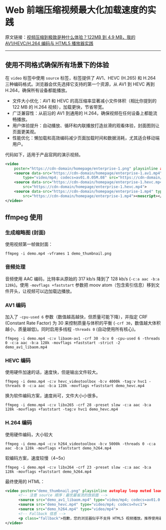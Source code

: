 # Web 前端压缩视频最大化加载速度的实践

原文链接：[视频压缩到极致是种什么体验？122MB 到 4.9 MB，我的 AV1/HEVC/H.264 编码与 HTML5 播放器实践](https://zhuanlan.zhihu.com/p/1900946363786691369)

- - -

## 使用不同格式确保所有场景下的体验

在 ``video`` 标签中使用 ``source`` 标签，标签提供了 AV1、HEVC (H.265) 和 H.264 三种编码格式。浏览器会优先选择它支持的第一个资源，从 AV1 到 HEVC 再到 H.264，确保所有设备都能播放。

- 文件大小优化：AV1 和 HEVC 的高压缩率显著减小文件体积（相比你提到的 122 MB 的 H.264 视频），加载更快，节省带宽。
- 广泛兼容性：从前沿的 AV1 到通用的 H.264，确保视频在任何设备上都能流畅播放。
- 用户体验提升：自动播放、循环和内联播放打造丝滑的观看体验，封面图则让页面更美观。
- 性能优化：懒加载和高效编码减少页面加载时间和数据消耗，尤其适合移动端用户。

代码如下，适用于产品官网的演示视频。
```xml
<video
    poster="https://cdn-domain/homepage/enterprise-1.png" playsinline autoplay loop muted loading="lazy">
    <source data-src="https://cdn-domain/homepage/enterprise-1.av1.mp4"
        type="video/mp4; codecs=av01.0.05M.08" src="https://cdn-domain/homepage/enterprise-1.av1.mp4">
    <source data-src="https://cdn-domain/homepage/enterprise-1.hevc.mp4" type="video/mp4; codecs=hvc1"
        src="https://cdn-domain/homepage/enterprise-1.hevc.mp4">
    <source data-src="https://cdn-domain/homepage/enterprise-1.mp4" type="video/mp4"
        src="https://cdn-domain/homepage/enterprise-1.mp4"><noscript></noscript>
</video>
```

## ffmpeg 使用

### 生成缩略图 (封面)

使用视频第一帧做封面：
```shell
ffmpeg -i demo.mp4 -vframes 1 demo_thumbnail.png
```

### 音频处理

音频使用 AAC 编码，比特率从原始的 317 kb/s 降到了 128 kb/s (``-c:a aac -b:a 128k``)。使用 ``-movflags +faststart`` 参数把 moov atom（包含索引信息）移到文件开头，让视频可以边加载边播放。

### AV1 编码

加入了 ``-cpu-used 6`` 参数（数值越高越快，但质量可能下降），并指定 CRF (Constant Rate Factor) 为 30 来控制质量与体积的平衡 (``-crf 30``，数值越大体积越小，质量越低)。同时启用多线程 ``-threads 0`` (自动使用所有核心)。

```shell
ffmpeg -i demo.mp4 -c:v libaom-av1 -crf 30 -b:v 0 -cpu-used 6 -threads 0 -c:a aac -b:a 128k -movflags +faststart -strict -2 demo_av1_libaom.mp4
```

### HEVC 编码

使用硬件加速的话，速度快，但是输出文件较大。
```shell
ffmpeg -i demo.mp4 -c:v hevc_videotoolbox -b:v 4000k -tag:v hvc1 -threads 0 -c:a aac -b:a 128k -movflags +faststart demo_hevc.mp4
```

换为软件编码方案，速度尚可，文件大小小很多。
```shell
ffmpeg -i demo.mp4 -c:v libx265 -crf 28 -preset slow -c:a aac -b:a 128k -movflags +faststart -tag:v hvc1 demo_hevc.mp4
```

### H.264 编码

使用硬件编码，大小较大
```shell
ffmpeg -i demo.mp4 -c:v h264_videotoolbox -b:v 5000k -threads 0 -c:a aac -b:a 128k -movflags +faststart demo_h264.mp4
```

软编码方案，速度较慢（4~5x）
```shell
ffmpeg -i demo.mp4 -c:v libx264 -crf 23 -preset slow -c:a aac -b:a 128k -movflags +faststart demo_h264.mp4
```

最终使用的 HTML：

```xml
<video poster="demo_thumbnail.png" playsinline autoplay loop muted loading="lazy">
      <!-- 注意 source 顺序：最优最省流的放前面 -->
      <source src="demo_av1_libaom.mp4" type="video/mp4; codecs=av01.0.04M.08">
      <source src="demo_hevc.mp4" type="video/mp4; codecs=hvc1">
      <source src="demo_h264.mp4" type="video/mp4">
      <!-- Fallback 信息 -->
      <p class="fallback">抱歉，您的浏览器似乎不支持 HTML5 视频播放。推荐使用最新版 Chrome、Firefox 或 Safari 浏览器。</p>
</video>
```
